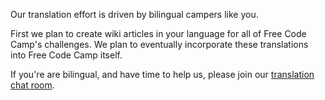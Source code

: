 Our translation effort is driven by bilingual campers like you.

First we plan to create wiki articles in your language for all of Free Code Camp's challenges. We plan to eventually incorporate these translations into Free Code Camp itself.

If you're are bilingual, and have time to help us, please join our [translation chat room](https://gitter.im/freecodecamp/translation).